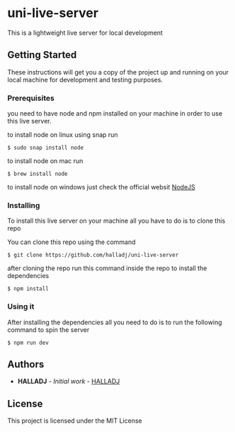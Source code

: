 # uni-live-server

This is a lightweight live server for local development

## Getting Started

These instructions will get you a copy of the project up and running on your local machine for development and testing purposes.

### Prerequisites

you need to have node and npm installed on your machine in order to use this live server.

to install node on linux using snap run
```
$ sudo snap install node 
```

to install node on mac run
```
$ brew install node
```
to install node on windows just check the official websit
[NodeJS](https://nodejs.org/en/download/)


### Installing

To install this live server on your machine all you have to do is to clone this repo

You can clone this repo using the command

```
$ git clone https://github.com/halladj/uni-live-server
```

after cloning the repo run this command inside the repo to install the dependencies

```
$ npm install
```
### Using it
After installing the dependencies all you need to do is to run the following command to spin the server

```
$ npm run dev
```
## Authors

* **HALLADJ** - *Initial work* - [HALLADJ](https://github.com/halladj)


## License

This project is licensed under the MIT License 

